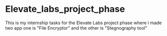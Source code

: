 # Elevate_labs_project_phase
This is my internship tasks for the Elevate Labs project phase where i made two app one is "File Encryptor" and the other is "Stegnography tool"
